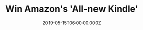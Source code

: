 ---
campaign-uuid: "c-299d3443-ca6c-4ba9-ae77-8949ebba91e5"
type: "Competition"
category: "Technology"
date: "2019-05-15T06:00:00.000Z"
end-date: "2019-07-15T22:59:00.000Z"
disable-form: false
is_promoted: false
has_entry_page: true
title: "Win Amazon's 'All-new Kindle'"
competition-description: "<p>Meet the all-new Kindle, now with a built-in adjustable\
  \ front light so you can read indoors, outdoors and at more times of the day. Purpose-built\
  \ for reading, Kindle features a glare-free touchscreen display that reads like\
  \ printed paper, even in direct sunlight. With Kindle, your story starts here!</p>\n\
  <p>Want it? Click below for a chance to win!</p>\n"
hero-header: "Win Amazon's 'All-new Kindle'"
terms-confirmation: "N/A"
banner-img: "https://assets.expresslyapp.com/asset-0b5ca7ac-c4a7-4945-b894-a2c33c7a7b42.jpg"
logo-left-href: "aaa.nme.com"
logo-left-image: "https://assets.expresslyapp.com/asset-fbf88d4f-4314-43b0-bda1-e5ef736f74df.jpg"
logo-left-title: "NME AAA"
bg-image-hero: "https://assets.expresslyapp.com/asset-b051bd18-d9fb-410f-aa6b-07211066b7fe.jpg"
bg-image-first: "https://assets.expresslyapp.com/asset-d63b1bdc-b81a-49e6-a22a-d1f6f538bdfb.jpg"
section1-content: "<p>With Amazon's 'All-new Kindle' go beyond a book! With 4 GB of\
  \ storage, Kindle lets you take your entire library with you on the go. Download\
  \ books straight to your Kindle without needing a computer. Read a sample for free\
  \ before you decide to buy. Highlight passages, look up definitions, translate words\
  \ and adjust text size, all without ever leaving the page and more features for\
  \ you to discover!</p>\n<p>Welcome the 'All-new Kindle' to your life. Enter the\
  \ form below for a chance to win and get ready to enjoy a big selection of reads\
  \ now!</p>\n<p>Good luck!</p>\n"
entry-title: "Win Amazon's 'All-new Kindle'"
entry-content: "<p>Enter the draw to win Amazon's 'All-new Kindle\nby completing the\
  \ form below before 23:59 on the 15th of July 2019.</p>\n"
has-winner: false
prize-description: "Amazon's 'All-new Kindle'"
special-conditions: "Multiple entries are allowed up to one every day."
country-restrictions:
- "GB"
---